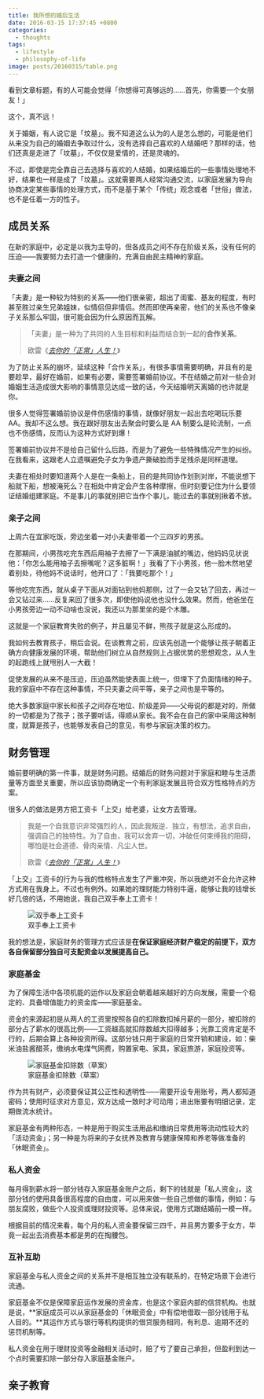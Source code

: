 ```yaml
---
title: 我所想的婚后生活
date: 2016-03-15 17:37:45 +0800
categories:
  - thoughts
tags:
  - lifestyle
  - philosophy-of-life
image: posts/20160315/table.png
---
```


看到文章标题，有的人可能会觉得「你想得可真够远的……首先，你需要一个女朋友！」

这个，真不远！

关于婚姻，有人说它是「坟墓」。我不知道这么认为的人是怎么想的，可能是他们从来没为自己的婚姻去争取过什么，没有选择自己喜欢的人结婚吧？那样的话，他们还真是走进了「坟墓」，不仅仅是爱情的，还是灵魂的。

不过，即使是完全靠自己去选择与喜欢的人结婚，如果结婚后的一些事情处理地不好，结果也一样是成了「坟墓」。这就需要两人经常沟通交流，以家庭发展为导向协商决定某些事情的处理方式，而不是基于某个「传统」观念或者「世俗」做法，也不是任着一方的性子。

## 成员关系

在新的家庭中，必定是以我为主导的，但各成员之间不存在阶级关系，没有任何的压迫——我要努力去打造一个健康的，充满自由民主精神的家庭。

### 夫妻之间

「夫妻」是一种较为特别的关系——他们很亲密，超出了闺蜜、基友的程度，有时甚至胜过亲生兄弟姐妹，似情侣但非情侣。然而即使再亲密，他们的关系也不像亲子关系那么牢固，很可能会因为什么原因而瓦解。

<blockquote>
  <p>「夫妻」是一种为了共同的人生目标和利益而结合到一起的<strong>合作关系</strong>。</p>
  <footer>欧雷《<cite><a href="/posts/fucking-normal-life/">去你的「正常」人生！</a></cite>》</footer>
</blockquote>

为了防止关系的崩坏，延续这种「合作关系」，有很多事情需要明确，并且有的是要趁早，最好在婚前，如果有必要，需要签署婚前协议。不在结婚之前对一些会对婚姻生活造成很大影响的事情意见达成一致的话，今天结婚明天离婚的也许就是你。

很多人觉得签署婚前协议是件伤感情的事情，就像好朋友一起出去吃喝玩乐要 AA。我却不这么想。我在跟好朋友出去聚会时要么是 AA 制要么是轮流制，一点也不伤感情，反而认为这种方式好到爆！

签署婚前协议并不是给自己留什么后路，而是为了避免一些特殊情况产生的纠纷。在我看来，这跟老人立遗嘱避免子女为争遗产撕破脸而手足残杀是同样道理。

夫妻在相处时要知道两个人是在一条船上，目的是共同协作划到对岸，不能说想下船就下船，想被淹死么？在相处中肯定会产生各种摩擦，但时刻要记住为什么要领证结婚组建家庭。不是事儿的事就别把它当作个事儿，能过去的事就别揪着不放。

### 亲子之间

上周六在宜家吃饭，旁边坐着一对小夫妻带着一个三四岁的男孩。

在那期间，小男孩吃完东西后用袖子去擦了一下满是油腻的嘴边，他妈妈见状说他：「你怎么能用袖子去擦嘴呢？这多脏啊！」我看了下小男孩，他一脸木然地望着别处，待他妈不说话时，他开口了：「我要吃那个！」

等他吃完东西，就从桌子下面从对面钻到他妈那侧，过了一会又钻了回去，再过一会又钻过来……反复来回了很多次，即使他妈说他也没什么效果。然而，他爸坐在小男孩旁边一动不动啥也没说，我还以为那里坐的是个木雕。

这就是一个家庭教育失败的例子，并且屡见不鲜，熊孩子就是这么形成的。

我如何去教育孩子，稍后会说。在谈教育之前，应该先创造一个能够让孩子朝着正确方向健康发展的环境，帮助他们树立从自然规则上占据优势的思想观念，从人生的起跑线上就甩别人一大截！

促使发展的从来不是压迫，压迫虽然能使表面上统一，但埋下了负面情绪的种子。我的家庭中不存在这种事情，不只夫妻之间平等，亲子之间也是平等的。

绝大多数家庭中家长和孩子之间存在地位、阶级差异——父母说的都是对的，所做的一切都是为了孩子；孩子要听话，得顺从家长。我不会在自己的家中采用这种制度，就算是孩子，也能够发表自己的意见，有参与家庭决策的权力。

## 财务管理

婚前要明确的第一件事，就是财务问题。结婚后的财务问题对于家庭和睦与生活质量等方面至关重要，所以应该协商确定一个有利家庭发展且符合双方性格特点的方案。

很多人的做法是男方把工资卡「上交」给老婆，让女方去管理。

<blockquote>
  <p>我是一个自我意识非常强烈的人，因此我叛逆、独立，有想法，追求自由，强调自己的独特性。为了自由，我可以舍弃一切，冲破任何束缚我的阻碍，哪怕是社会道德、骨肉亲情、凡尘人世。</p>
  <footer>欧雷《<cite><a href="/posts/fucking-normal-life/">去你的「正常」人生！</a></cite>》</footer>
</blockquote>

「上交」工资卡的行为与我的性格特点发生了严重冲突，所以我绝对不会允许这种方式用在我身上。不过也有例外。如果她的理财能力特别牛逼，能够让我的钱增长好几倍的话，不用她说，我自己双手奉上工资卡！

<figure>
  <img src="{{ 'posts/20160315/sasageru.jpg' | asset_path }}" alt="双手奉上工资卡">
  <figcaption>双手奉上工资卡</figcaption>
</figure>

我的想法是，家庭财务的管理方式应该是**在保证家庭经济财产稳定的前提下，双方各自保留部分独自可支配资金以发展提高自己。**

### 家庭基金

为了保障生活中各项机能的运作以及家庭会朝着越来越好的方向发展，需要一个稳定的、具备增值能力的资金库——家庭基金。

资金的来源起初是从两人的工资里按照各自的扣除数扣掉月薪的一部分，被扣除的部分占了薪水的很高比例——工资越高就扣除数越大扣得越多；光靠工资肯定是不行的，后期会算上各种投资所得。这部分钱只用于家庭的日常开销和建设，如：柴米油盐酱醋茶，缴纳水电煤气网费，购置家电、家具，家庭旅游，家庭投资等。

<figure>
  <img src="{{ 'posts/20160315/table.png' | asset_path }}" alt="家庭基金扣除数（草案）">
  <figcaption>家庭基金扣除数（草案）</figcaption>
</figure>

作为共有财产，必须要保证其公正性和透明性——需要开设专用账号，两人都知道密码；使用时征求对方意见，双方达成一致时才可动用；进出账要有明细记录，定期做流水统计。

家庭基金有两种形态，一种是用于购买生活用品和缴纳日常费用等流动性较大的「活动资金」；另一种是为将来的子女抚养及教育与健康保障和养老等做准备的「休眠资金」。

### 私人资金

每月得到薪水将一部分钱存入家庭基金账户之后，剩下的钱就是「私人资金」。这部分钱的使用具备很高程度的自由度，可以用来做一些自己想做的事情，例如：与朋友腐败，做些个人投资或理财投资等。总体来说，使用方式跟结婚前一模一样。

根据目前的情况来看，每个月的私人资金要保留三四千，并且男方要多于女方，毕竟一起出去消费基本都是男的在掏腰包。

### 互补互助

家庭基金与私人资金之间的关系并不是相互独立没有联系的，在特定场景下会进行流通。

家庭基金不仅是保障家庭运作发展的资金库，也是这个家庭内部的信贷机构。也就是说，**家庭成员可以从家庭基金的「休眠资金」中有偿地借取一部分钱用于私人目的。**其运作方式与银行等机构提供的借贷服务相同，有利息、逾期不还的惩罚机制等。

私人资金在用于理财投资等金融相关活动时，赔了亏了要自己承担，但盈利到达一个点时需要扣除一部分存入家庭基金账户。

## 亲子教育

